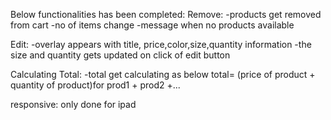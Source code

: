 Below functionalities has been completed:
Remove:
-products get removed from cart
-no of items change
-message when no products available

Edit:
-overlay appears with title, price,color,size,quantity information
-the size and quantity gets updated on click of edit button

Calculating Total:
-total get calculating as below 
 total= (price of product + quantity of  product)for prod1 + prod2 +...

responsive:
only done for ipad

